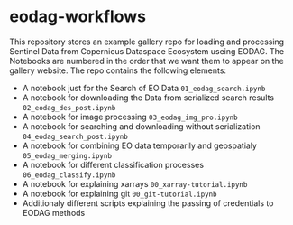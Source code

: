 # eodag-workflows

This repository stores an example gallery repo for loading and processing Sentinel Data from Copernicus Dataspace Ecosystem useing EODAG. 
The Notebooks are numbered in the order that we want them to appear on the gallery website.
The repo contains the following elements:

- A notebook just for the Search of EO Data `01_eodag_search.ipynb`
- A notebook for downloading the Data from serialized search results `02_eodag_des_post.ipynb`
- A notebook for image processing `03_eodag_img_pro.ipynb`
- A notebook for searching and downloading without serialization `04_eodag_search_post.ipynb`
- A notebook for combining EO data temporarily and geospatialy `05_eodag_merging.ipynb`
- A notebook for different classification processes `06_eodag_classify.ipynb`
- A notebook for explaining xarrays `00_xarray-tutorial.ipynb`
- A notebook for explaining git `00_git-tutorial.ipynb`
- Additionaly different scripts explaining the passing of credentials to EODAG methods